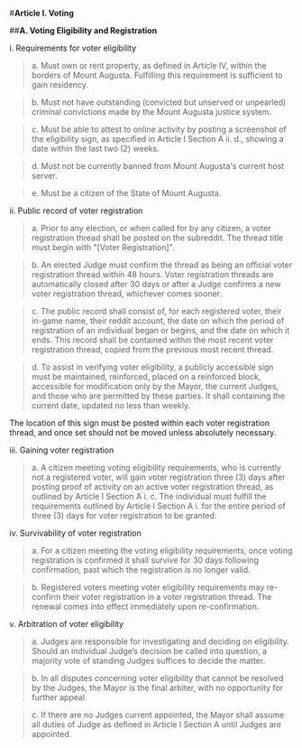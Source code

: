 

#**Article I. Voting**



##**A. Voting Eligibility and Registration**



i. Requirements for voter eligibility



>a. Must own or rent property, as defined in Article IV, within the borders of Mount Augusta. Fulfilling this requirement is sufficient to gain residency.



>b. Must not have outstanding (convicted but unserved or unpearled) criminal convictions made by the Mount Augusta justice system.



>c. Must be able to attest to online activity by posting a screenshot of the eligibility sign, as specified in Article I Section A ii. d., showing a date within the last two (2) weeks.



>d. Must not be currently banned from Mount Augusta's current host server.



>e. Must be a citizen of the State of Mount Augusta.





ii. Public record of voter registration



>a. Prior to any election, or when called for by any citizen, a voter registration thread shall be posted on the subreddit. The thread title must begin with "[Voter Registration]".



>b.  An elected Judge must confirm the thread as being an official voter registration thread within 48 hours. Voter registration threads are automatically closed after 30 days or after a Judge confirms a new voter registration thread, whichever comes sooner.



>c. The public record shall consist of, for each registered voter, their in-game name, their reddit account, the date on which the period of registration of an individual began or begins, and the date on which it ends. This record shall be contained within the most recent voter registration thread, copied from the previous most recent thread.



> d. To assist in verifying voter eligibility, a publicly accessible sign must be maintained, reinforced, placed on a reinforced block, accessible for modification only by the Mayor, the current Judges, and those who are permitted by these parties. It shall containing the current date, updated no less than weekly.



The location of this sign must be posted within each voter registration thread, and once set should not be moved unless absolutely necessary.



iii. Gaining voter registration



>a. A citizen meeting voting eligibility requirements, who is currently not a registered voter, will gain voter registration three (3) days after posting proof of activity on an active voter registration thread, as outlined by Article I Section A i. c. The individual must fulfill the requirements outlined by Article I Section A i. for the entire period of three (3) days for voter registration to be granted.



iv. Survivability of voter registration



>a. For a citizen meeting the voting eligibility requirements, once voting registration is confirmed it shall survive for 30 days following confirmation, past which the registration is no longer valid.



>b. Registered voters meeting voter eligibility requirements may re-confirm their voter registration in a voter registration thread. The renewal comes into effect immediately upon re-confirmation.



v. Arbitration of voter eligibility



>a. Judges are responsible for investigating and deciding on eligibility. Should an individual Judge’s decision be called into question, a majority vote of standing Judges suffices to decide the matter.



>b. In all disputes concerning voter eligibility that cannot be resolved by the Judges, the Mayor is the final arbiter, with no opportunity for further appeal.



>c. If there are no Judges current appointed, the Mayor shall assume all duties of Judge as defined in Article I Section A until Judges are appointed.



